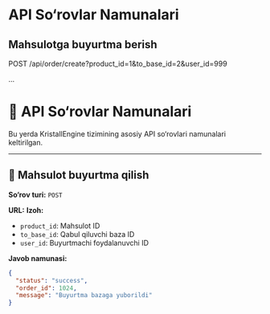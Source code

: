 # API So‘rovlar Namunalari

## Mahsulotga buyurtma berish

POST /api/order/create?product_id=1&to_base_id=2&user_id=999

...
# 🔌 API So‘rovlar Namunalari

Bu yerda KristallEngine tizimining asosiy API so‘rovlari namunalari keltirilgan.

---

## 🛒 Mahsulot buyurtma qilish

**So‘rov turi:** `POST`

**URL:**
**Izoh:**
- `product_id`: Mahsulot ID
- `to_base_id`: Qabul qiluvchi baza ID
- `user_id`: Buyurtmachi foydalanuvchi ID

**Javob namunasi:**
```json
{
  "status": "success",
  "order_id": 1024,
  "message": "Buyurtma bazaga yuborildi"
}